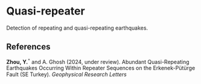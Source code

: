 # Quasi-repeater  
Detection of repeating and quasi-repeating earthquakes.  

## References
**Zhou, Y.**<sup>`*`</sup> and A. Ghosh (2024, under review). Abundant Quasi-Repeating Earthquakes Occurring Within Repeater Sequences on the Erkenek-Pütürge Fault (SE Turkey). *Geophysical Research Letters*  
